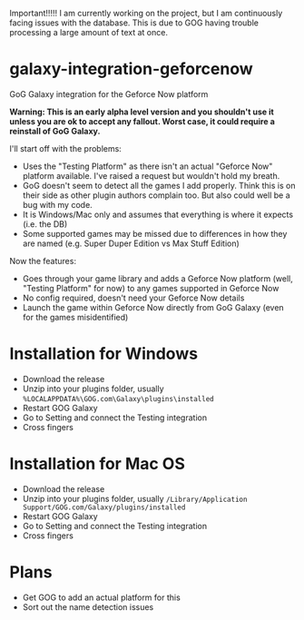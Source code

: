 Important!!!!!
I am currently working on the project, but I am continuously facing issues with the database. This is due to GOG having trouble processing a large amount of text at once.

# galaxy-integration-geforcenow
GoG Galaxy integration for the Geforce Now platform

**Warning: This is an early alpha level version and you shouldn't use it unless you are ok to accept any fallout.  Worst case, it could require a reinstall of GoG Galaxy.**

I'll start off with the problems:

* Uses the "Testing Platform" as there isn't an actual "Geforce Now" platform available.  I've raised a request but wouldn't hold my breath.
* GoG doesn't seem to detect all the games I add properly.  Think this is on their side as other plugin authors complain too.  But also could well be a bug with my code.
* It is Windows/Mac only and assumes that everything is where it expects (i.e. the DB)
* Some supported games may be missed due to differences in how they are named (e.g. Super Duper Edition vs Max Stuff Edition)

Now the features:

* Goes through your game library and adds a Geforce Now platform (well, "Testing Platform" for now) to any games supported in Geforce Now
* No config required, doesn't need your Geforce Now details
* Launch the game within Geforce Now directly from GoG Galaxy (even for the games misidentified)

# Installation for Windows

* Download the release
* Unzip into your plugins folder, usually `%LOCALAPPDATA%\GOG.com\Galaxy\plugins\installed`
* Restart GOG Galaxy
* Go to Setting and connect the Testing integration
* Cross fingers

# Installation for Mac OS

* Download the release
* Unzip into your plugins folder, usually `/Library/Application Support/GOG.com/Galaxy/plugins/installed`
* Restart GOG Galaxy
* Go to Setting and connect the Testing integration
* Cross fingers

# Plans

- Get GOG to add an actual platform for this
- Sort out the name detection issues
